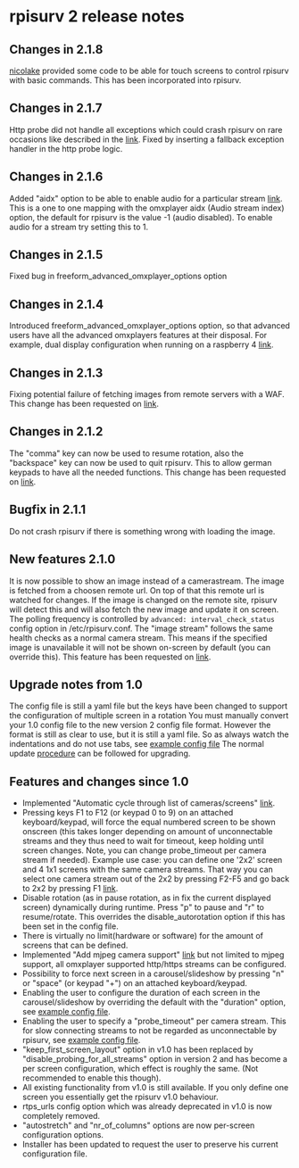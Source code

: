 # rpisurv 2 release notes
## Changes in 2.1.8
[nicolake](https://github.com/SvenVD/rpisurv/pull/100) provided some code to be able for touch screens to control rpisurv with basic commands. 
This has been incorporated into rpisurv.

## Changes in 2.1.7
Http probe did not handle all exceptions which could crash rpisurv on rare occasions like described in the [link](https://www.tapatalk.com/groups/rpisurv/viewtopic.php?p=339#p339).
Fixed by inserting a fallback exception handler in the http probe logic.

## Changes in 2.1.6
Added "aidx" option to be able to enable audio for a particular stream [link](https://www.tapatalk.com/groups/rpisurv/audio-t11-s20.html).
This is a one to one mapping with the omxplayer aidx (Audio stream index) option, the default for rpisurv is the value -1 (audio disabled). 
To enable audio for a stream try setting this to 1.

## Changes in 2.1.5
Fixed bug in freeform_advanced_omxplayer_options option

## Changes in 2.1.4
Introduced freeform_advanced_omxplayer_options option, so that advanced users have all the advanced omxplayers features at their disposal.
For example, dual display configuration when running on a raspberry 4 [link](https://www.tapatalk.com/groups/rpisurv/raspberry-pi-4-t32.html#p199).

## Changes in 2.1.3
Fixing potential failure of fetching images from remote servers with a WAF.
This change has been requested on [link](https://www.tapatalk.com/groups/rpisurv/can-t-get-image-to-load-t45.html).

## Changes in 2.1.2
The "comma" key can now be used to resume rotation, also the "backspace" key can now be used to quit rpisurv. This to allow german keypads to have all the needed functions.
This change has been requested on [link](https://www.tapatalk.com/groups/rpisurv/on-keypad-operation-change-rotation-key-from-to-t28.html).

## Bugfix in 2.1.1
Do not crash rpisurv if there is something wrong with loading the image.

## New features 2.1.0
It is now possible to show an image instead of a camerastream. The image is fetched from a choosen remote url. On top of that this remote url is watched for changes.
If the image is changed on the remote site, rpisurv will detect this and will also fetch the new image and update it on screen. The polling frequency is controlled by ```advanced: interval_check_status``` config option in /etc/rpisurv.conf.
The "image stream" follows the same health checks as a normal camera stream. This means if the specified image is unavailable it will not be shown on-screen by default (you can override this).
This feature has been requested on [link](https://www.tapatalk.com/groups/rpisurv/show-random-images-from-an-accessible-url-instead--t6.html).


## Upgrade notes from 1.0
The config file is still a yaml file but the keys have been changed to support the configuration of multiple screen in a rotation
You must manually convert your 1.0 config file to the new version 2 config file format. However the format is still as clear to use, but it is still a yaml file. So as always watch the indentations and do not use tabs, see [example config file](https://github.com/SvenVD/rpisurv/blob/v2.0_branch/surveillance/conf/surveillance.yml)
The normal update [procedure](https://github.com/SvenVD/rpisurv/blob/master/README.md#how-to-update) can be followed for upgrading.

## Features and changes since 1.0
- Implemented "Automatic cycle through list of cameras/screens" [link](https://feathub.com/SvenVD/rpisurv/+4).
- Pressing keys F1 to F12 (or keypad 0 to 9) on an attached keyboard/keypad, will force the equal numbered screen to be shown onscreen (this takes longer depending on amount of unconnectable streams and they thus need to wait for timeout, keep holding until screen changes. Note, you can change probe_timeout per camera stream if needed). Example use case: you can define one '2x2' screen and 4 1x1 screens with the same camera streams. That way you can select one camera stream out of the 2x2 by pressing F2-F5 and go back to 2x2 by pressing F1 [link](https://feathub.com/SvenVD/rpisurv/+3).
- Disable rotation (as in pause rotation, as in fix the current displayed screen) dynamically during runtime. Press "p" to pause and "r" to resume/rotate. This overrides the disable_autorotation option if this has been set in the config file.
- There is virtually no limit(hardware or software) for the amount of screens that can be defined.
- Implemented "Add mjpeg camera support" [link](https://feathub.com/SvenVD/rpisurv/+5) but not limited to mjpeg support, all omxplayer supported http/https streams can be configured.
- Possibility to force next screen in a carousel/slideshow by pressing "n" or "space" (or keypad "+") on an attached keyboard/keypad.
- Enabling the user to configure the duration of each screen in the carousel/slideshow by overriding the default with the "duration" option, see [example config file](https://github.com/SvenVD/rpisurv/blob/master/surveillance/conf/surveillance.yml).
- Enabling the user to specify a "probe_timeout" per camera stream. This for slow connecting streams to not be regarded as unconnectable by rpisurv, see [example config file](https://github.com/SvenVD/rpisurv/blob/master/surveillance/conf/surveillance.yml).
- "keep_first_screen_layout" option in v1.0 has been replaced by "disable_probing_for_all_streams" option in version 2 and has become a per screen configuration, which effect is roughly the same. (Not recommended to enable this though).
- All existing functionality from v1.0 is still available. If you only define one screen you essentially get the rpisurv v1.0 behaviour.
- rtps_urls config option which was already deprecated in v1.0 is now completely removed.
- "autostretch" and "nr_of_columns" options are now per-screen configuration options.
- Installer has been updated to request the user to preserve his current configuration file.

